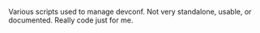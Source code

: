 Various scripts used to manage devconf. Not very standalone, usable, or documented. Really code just for me.

